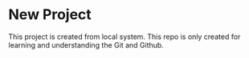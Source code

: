 # New Project 
This project is created from local system.
This repo is only created for learning and understanding the Git and Github.
